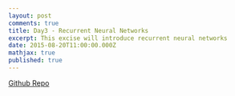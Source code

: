 ```yaml
---
layout: post
comments: true
title: Day3 - Recurrent Neural Networks
excerpt: This excise will introduce recurrent neural networks
date: 2015-08-20T11:00:00.000Z
mathjax: true
published: true
---
```



[Github Repo](https://github.com/DTU-deeplearning/day3-RNN)